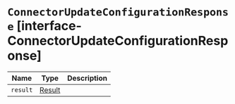# `ConnectorUpdateConfigurationResponse` [interface-ConnectorUpdateConfigurationResponse]

| Name | Type | Description |
| - | - | - |
| `result` | [Result](./Result.md) | &nbsp; |

